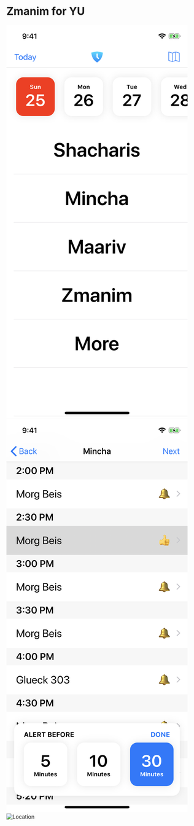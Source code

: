 # Zmanim for YU

![Home](/Screenshots/Home.png "Home") ![Zmanim](/Screenshots/Zmanim.png "Zmanim") ![Location](/Screenshots/Location.png "Location")